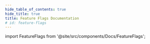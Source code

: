 ```yaml
---
hide_table_of_contents: true
hide_title: true
title: Feature Flags Documentation
# id: feature-flags
---
```


<!-- # Feature Flags -->

<!-- Custom component -->

import FeatureFlags from '@site/src/components/Docs/FeatureFlags';

<FeatureFlags />
